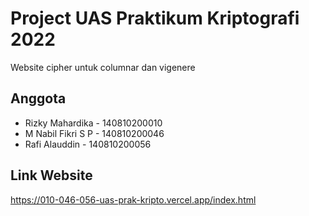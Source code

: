 # Project UAS Praktikum Kriptografi 2022
Website cipher untuk columnar dan vigenere

## Anggota
- Rizky Mahardika - 140810200010
- M Nabil Fikri S P - 140810200046
- Rafi Alauddin - 140810200056

## Link Website
https://010-046-056-uas-prak-kripto.vercel.app/index.html
